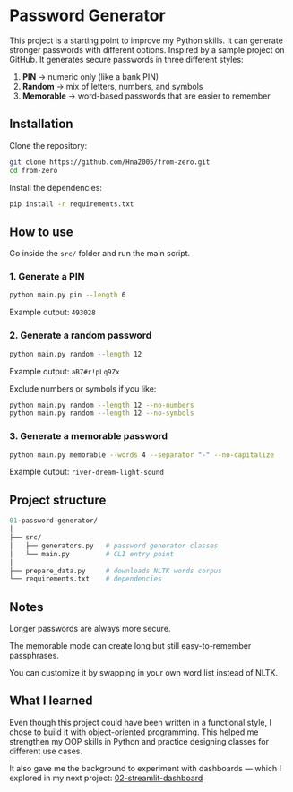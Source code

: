 # Password Generator
This project is a starting point to improve my Python skills. It can generate stronger passwords with different options.
Inspired by a sample project on GitHub. It generates secure passwords in three different styles:  

1. **PIN** → numeric only (like a bank PIN)  
2. **Random** → mix of letters, numbers, and symbols  
3. **Memorable** → word-based passwords that are easier to remember  


## Installation
Clone the repository:
```bash
git clone https://github.com/Hna2005/from-zero.git
cd from-zero
```
Install the dependencies:
```bash
pip install -r requirements.txt
```
## How to use
Go inside the `src/` folder and run the main script.

### 1. Generate a PIN
```bash
python main.py pin --length 6
```
Example output: `493028`

### 2. Generate a random password
```bash
python main.py random --length 12
```
Example output: `aB7#r!pLq9Zx`

Exclude numbers or symbols if you like:

```bash
python main.py random --length 12 --no-numbers
python main.py random --length 12 --no-symbols
```
### 3. Generate a memorable password
``` bash
python main.py memorable --words 4 --separator "-" --no-capitalize
```
Example output: `river-dream-light-sound`

## Project structure
```graphql
01-password-generator/
│
├── src/
│   ├── generators.py   # password generator classes
│   └── main.py         # CLI entry point
│
├── prepare_data.py     # downloads NLTK words corpus
└── requirements.txt    # dependencies
```
## Notes
Longer passwords are always more secure.

The memorable mode can create long but still easy-to-remember passphrases.

You can customize it by swapping in your own word list instead of NLTK.
## What I learned
Even though this project could have been written in a functional style, I chose to build it with object-oriented programming.
This helped me strengthen my OOP skills in Python and practice designing classes for different use cases.

It also gave me the background to experiment with dashboards — which I explored in my next project:
[02-streamlit-dashboard](https://github.com/Hna2005/from-zero/tree/main/02-streamlit-dashboard)